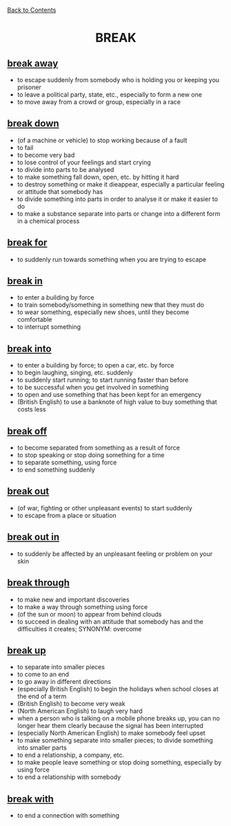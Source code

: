 ﻿[Back to Contents](../README.md)


<h1 style="text-align: center;">BREAK</h1>


## [break away](https://www.oxfordlearnersdictionaries.com/definition/english/break-away)
- to escape suddenly from somebody who is holding you or keeping you prisoner
- to leave a political party, state, etc., especially to form a new one
- to move away from a crowd or group, especially in a race


## [break down](https://www.oxfordlearnersdictionaries.com/definition/english/break-down)
- (of a machine or vehicle) to stop working because of a fault
- to fail
- to become very bad
- to lose control of your feelings and start crying
- to divide into parts to be analysed
- to make something fall down, open, etc. by hitting it hard
- to destroy something or make it dieappear, especially a particular feeling or attitude that somebody has
- to divide something into parts in order to analyse it or make it easier to do
- to make a substance separate into parts or change into a different form in a chemical process


## [break for](https://www.oxfordlearnersdictionaries.com/definition/english/break-for)
- to suddenly run towards something when you are trying to escape


## [break in](https://www.oxfordlearnersdictionaries.com/definition/english/break-in_1)
- to enter a building by force
- to train somebody/something in something new that they must do
- to wear something, especially new shoes, until they become comfortable
- to interrupt something


## [break into](https://www.oxfordlearnersdictionaries.com/definition/english/break-into)
- to enter a building by force; to open a car, etc. by force
- to begin laughing, singing, etc. suddenly
- to suddenly start running; to start running faster than before
- to be successful when you get involved in something
- to open and use something that has been kept for an emergency
- (British English) to use a banknote of high value to buy something that costs less


## [break off](https://www.oxfordlearnersdictionaries.com/definition/english/break-off)
- to become separated from something as a result of force
- to stop speaking or stop doing something for a time
- to separate something, using force
- to end something suddenly


## [break out](https://www.oxfordlearnersdictionaries.com/definition/english/break-out)
- (of war, fighting or other unpleasant events) to start suddenly
- to escape from a place or situation

## [break out in](https://www.oxfordlearnersdictionaries.com/definition/english/break-out-in)
- to suddenly be affected by an unpleasant feeling or problem on your skin

## [break through](https://www.oxfordlearnersdictionaries.com/definition/english/break-through)
- to make new and important discoveries
- to make a way through something using force
- (of the sun or moon) to appear from behind clouds
- to succeed in dealing with an attitude that somebody has and the difficulties it creates; SYNONYM: overcome

## [break up](https://www.oxfordlearnersdictionaries.com/definition/english/break-up_1)
- to separate into smaller pieces
- to come to an end
- to go away in different directions
- (especially British English) to begin the holidays when school closes at the end of a term
- (British English) to become very weak
- (North American English) to laugh very hard
- when a person who is talking on a mobile phone breaks up, you can no longer hear them clearly because the signal has been interrupted
- (especially North American English) to make somebody feel upset
- to make something separate into smaller pieces; to divide something into smaller parts
- to end a relationship, a company, etc.
- to make people leave something or stop doing something, especially by using force
- to end a relationship with somebody

## [break with](https://www.oxfordlearnersdictionaries.com/definition/english/break-with)
- to end a connection with something
